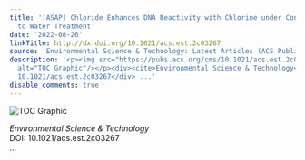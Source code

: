 ```yaml
---
title: '[ASAP] Chloride Enhances DNA Reactivity with Chlorine under Conditions Relevant
  to Water Treatment'
date: '2022-08-26'
linkTitle: http://dx.doi.org/10.1021/acs.est.2c03267
source: 'Environmental Science & Technology: Latest Articles (ACS Publications)'
description: '<p><img src="https://pubs.acs.org/cms/10.1021/acs.est.2c03267/asset/images/medium/es2c03267_0006.gif"
  alt="TOC Graphic"/></p><div><cite>Environmental Science & Technology</cite></div><div>DOI:
  10.1021/acs.est.2c03267</div> ...'
disable_comments: true
---
```

<p><img src="https://pubs.acs.org/cms/10.1021/acs.est.2c03267/asset/images/medium/es2c03267_0006.gif" alt="TOC Graphic"/></p><div><cite>Environmental Science & Technology</cite></div><div>DOI: 10.1021/acs.est.2c03267</div> ...